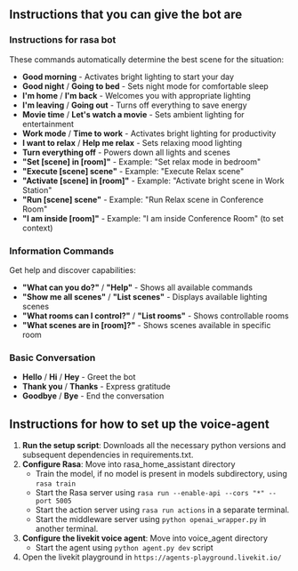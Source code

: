 ## Instructions that you can give the bot are

### **Instructions for rasa bot**
These commands automatically determine the best scene for the situation:
- **Good morning** - Activates bright lighting to start your day
- **Good night** / **Going to bed** - Sets night mode for comfortable sleep
- **I'm home** / **I'm back** - Welcomes you with appropriate lighting
- **I'm leaving** / **Going out** - Turns off everything to save energy
- **Movie time** / **Let's watch a movie** - Sets ambient lighting for entertainment
- **Work mode** / **Time to work** - Activates bright lighting for productivity
- **I want to relax** / **Help me relax** - Sets relaxing mood lighting
- **Turn everything off** - Powers down all lights and scenes
- **"Set [scene] in [room]"** - Example: "Set relax mode in bedroom"
- **"Execute [scene] scene"** - Example: "Execute Relax scene"
- **"Activate [scene] in [room]"** - Example: "Activate bright scene in Work Station"
- **"Run [scene] scene"** - Example: "Run Relax scene in Conference Room"
- **"I am inside [room]"** - Example: "I am inside Conference Room" (to set context)

### **Information Commands**
Get help and discover capabilities:
- **"What can you do?"** / **"Help"** - Shows all available commands
- **"Show me all scenes"** / **"List scenes"** - Displays available lighting scenes
- **"What rooms can I control?"** / **"List rooms"** - Shows controllable rooms
- **"What scenes are in [room]?"** - Shows scenes available in specific room

### **Basic Conversation**
- **Hello** / **Hi** / **Hey** - Greet the bot
- **Thank you** / **Thanks** - Express gratitude
- **Goodbye** / **Bye** - End the conversation


## Instructions for how to set up the voice-agent
1. **Run the setup script**: Downloads all the necessary python versions and subsequent dependencies in requirements.txt.
2. **Configure Rasa**: Move into rasa_home_assistant directory
    - Train the model, if no model is present in models subdirectory, using `rasa train`
    - Start the Rasa server using `rasa run --enable-api --cors "*" --port 5005`
    - Start the action server using `rasa run actions` in a separate terminal.
    - Start the middleware server using `python openai_wrapper.py` in another terminal.
3. **Configure the livekit voice agent**: Move into voice_agent directory
    - Start the agent using `python agent.py dev` script
4. Open the livekit playground in `https://agents-playground.livekit.io/`